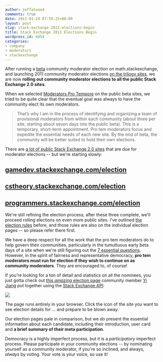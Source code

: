 ```yaml
---
author: jeffatwood
comments: true
date: 2011-01-24 07:59:25+00:00
layout: post
slug: stack-exchange-2011-elections-begin
title: Stack Exchange 2011 Elections Begin
wordpress_id: 6954
categories:
- company
- moderators
- stackexchange
---
```



After running a [beta](http://blog.stackoverflow.com/2010/12/stack-exchange-moderator-elections-begin/) community moderator election on math.stackexchange, and launching 2011 community moderator elections [on the trilogy sites](http://blog.stackoverflow.com/2011/01/trilogy-2011-elections-begin/), we are now **rolling out community moderator elections to all the public Stack Exchange 2.0 sites**.

When we selected [Moderators Pro Tempore](http://blog.stackoverflow.com/2010/07/moderator-pro-tempore/) on the public beta sites, we tried to be quite clear that the eventual goal was always to have the community elect its own moderators.



<blockquote>
That’s why I am in the process of identifying and organizing a team of provisional moderators from within each community (about three per site, starting about seven days into the public beta). This is a temporary, short-term appointment. Pro tem moderators focus and expedite the essential needs of each new site. By the end of beta, the community will be better suited to hold their own elections.
</blockquote>



There are [a lot of public Stack Exchange 2.0 sites](http://stackexchange.com/sites) that are due for moderator elections -- but we're starting slowly:



## [gamedev.stackexchange.com/election](http://gamedev.stackexchange.com/election)




## [cstheory.stackexchange.com/election](http://cstheory.stackexchange.com/election)




## [programmers.stackexchange.com/election](http://programmers.stackexchange.com/election)



We're still refining the election process; after these three complete, we'll proceed rolling elections on even more public sites. I've outlined [the election rules](http://blog.stackoverflow.com/2011/01/trilogy-2011-elections-begin/) before, and those rules are also on the individual election pages -- so please refer there first.

We have a deep respect for all the work that the pro tem moderators do to help govern their communities, particularly in the tumultuous early beta days of a site when we're still figuring out the [7 essential questions](http://blog.stackoverflow.com/2010/07/the-7-essential-meta-questions-of-every-beta/). However, in the spirit of fairness and representative democracy, **pro tem moderators must run for election if they wish to continue on as community moderators**. They are encouraged to, of course!

If you're looking for a ton of detail and statistics on all the nominees, you just gotta check out [this _amazing_ election page](http://se.awio.com/election.html) community member [Yi Jiang](http://stackoverflow.com/users/313758/yi-jiang) put together using the [Stack Exchange API](http://stackapps.com):

[![](/blog/images/2011-01-24-stack-exchange-2011-elections-begin/election-sites.png)](http://se.awio.com/election.html)

The page runs entirely in your browser. Click the icon of the site you want to see election details for ... and prepare to be blown away.

Our election pages pale in comparison, but we _do_ present the essential information about each candidate, including their introduction, user card and **a brief summary of their meta participation**. 

Democracy is a highly imperfect process, but it is a _participatory_ imperfect process. Please participate in your community elections -- by nominating yourself as a community moderator, if you're so inclined, and always, _always_ by voting. Your vote is your voice, so use it!
